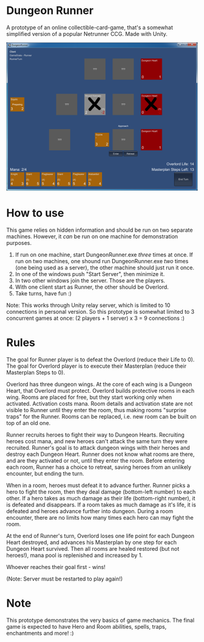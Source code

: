 # Dungeon Runner

A prototype of an online collectible-card-game, that's a somewhat simplified version of a popular Netrunner CCG. Made with Unity.

![Screenshot](screenshot.png?raw=true)

# How to use

This game relies on hidden information and should be run on two separate machines. However, it _can_ be run on one machine for demonstration purposes.

1. If run on one machine, start DungeonRunner.exe _three_ times at once. If run on two machines, one shound run DungeonRunner.exe _two_ times (one being used as a server), the other machine should just run it once.
2. In one of the windows push "Start Server", then minimize it.
3. In two other windows join the server. Those are the players.
4. With one client start as Runner, the other should be Overlord.
5. Take turns, have fun :)

Note: This works through Unity relay server, which is limited to 10 connections in personal version. So this prototype is somewhat limited to 3 concurrent games at once: (2 players + 1 server) x 3 = 9 connections :)

# Rules

The goal for Runner player is to defeat the Overlord (reduce their Life to 0).
The goal for Overlord player is to execute their Masterplan (reduce their Masterplan Steps to 0).

Overlord has three dungeon wings. At the core of each wing is a Dungeon Heart, that Overlord must protect. Overlord builds protective rooms in each wing. Rooms are placed for free, but they start working only when activated. Activation costs mana. Room details and activation state are not visible to Runner until they enter the room, thus making rooms "surprise traps" for the Runner. Rooms can be replaced, i.e. new room can be built on top of an old one.

Runner recruits heroes to fight their way to Dungeon Hearts. Recruiting heroes cost mana, and new heroes can't attack the same turn they were recruited. Runner's goal is to attack dungeon wings with their heroes and destroy each Dungeon Heart. Runner does not know what rooms are there, and are they activated or not, until they enter the room. Before entering each room, Runner has a choice to retreat, saving heroes from an unlikely encounter, but ending the turn.

When in a room, heroes must defeat it to advance further. Runner picks a hero to fight the room, then they deal damage (bottom-left number) to each other. If a hero takes as much damage as their life (bottom-right number), it is defeated and disappears. If a room takes as much damage as it's life, it is defeated and heroes advance further into dungeon. During a room encounter, there are no limits how many times each hero can may fight the room.

At the end of Runner's turn, Overlord loses one life point for each Dungeon Heart destroyed, and advances his Masterplan by one step for each Dungeon Heart survived. Then all rooms are healed restored (but not heroes!), mana pool is replenished and increased by 1.

Whoever reaches their goal first - wins!

(Note: Server must be restarted to play again!)

# Note

This prototype demonstrates the very basics of game mechanics. The final game is expected to have Hero and Room abilities, spells, traps, enchantments and more! :)
